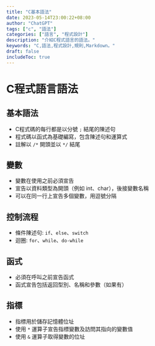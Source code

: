 ```yaml
---
title: "C基本語法"
date: 2023-05-14T23:00:22+08:00
author: "ChatGPT"
tags: ["c", "語法"]
categories: ["語言", "程式設計"]
description: "介紹C程式語言的語法。"
keywords: "C,語法,程式設計,規則,Markdown。"
draft: false
includeToc: true
---
```


# C程式語言語法

## 基本語法
- C程式碼的每行都是以分號 `;` 結尾的陳述句
- 程式碼以函式為基礎編寫，包含陳述句和運算式
- 註解以 `/*` 開頭並以 `*/` 結尾

## 變數
- 變數在使用之前必須宣告
- 宣告以資料類型為開頭（例如 int、char），後接變數名稱
- 可以在同一行上宣告多個變數，用逗號分隔

## 控制流程
- 條件陳述句: `if`、`else`、`switch`
- 迴圈: `for`、`while`、`do-while`

## 函式
- 必須在呼叫之前宣告函式
- 函式宣告包括返回型別、名稱和參數（如果有）

## 指標
- 指標用於儲存記憶體位址
- 使用 `*` 運算子宣告指標變數及訪問其指向的變數值
- 使用 `&` 運算子取得變數的位址